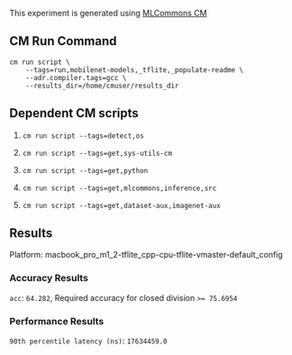 This experiment is generated using [MLCommons CM](https://github.com/mlcommons/ck)
## CM Run Command
```
cm run script \
	--tags=run,mobilenet-models,_tflite,_populate-readme \
	--adr.compiler.tags=gcc \
	--results_dir=/home/cmuser/results_dir
```
## Dependent CM scripts 


1.  `cm run script --tags=detect,os`


2.  `cm run script --tags=get,sys-utils-cm`


3.  `cm run script --tags=get,python`


4.  `cm run script --tags=get,mlcommons,inference,src`


5.  `cm run script --tags=get,dataset-aux,imagenet-aux`


## Results

Platform: macbook_pro_m1_2-tflite_cpp-cpu-tflite-vmaster-default_config

### Accuracy Results 
`acc`: `64.282`, Required accuracy for closed division `>= 75.6954`

### Performance Results 
`90th percentile latency (ns)`: `17634459.0`
